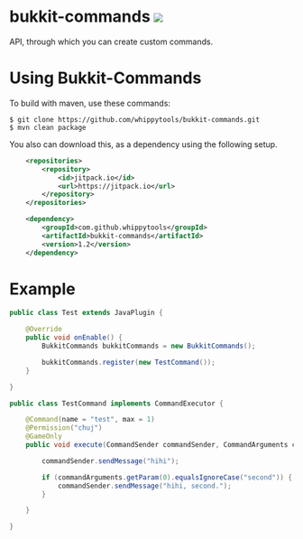 # bukkit-commands [![](https://jitpack.io/v/whippytools/bukkit-commands.svg)](https://jitpack.io/#whippytools/bukkit-commands)
API, through which you can create custom commands.  

# Using Bukkit-Commands
To build with maven, use these commands:
```shell
$ git clone https://github.com/whippytools/bukkit-commands.git
$ mvn clean package
```

You also can download this, as a dependency using the following setup.
```xml
	<repositories>
		<repository>
		    <id>jitpack.io</id>
		    <url>https://jitpack.io</url>
		</repository>
	</repositories>
```

```xml
	<dependency>
	    <groupId>com.github.whippytools</groupId>
	    <artifactId>bukkit-commands</artifactId>
	    <version>1.2</version>
	</dependency>
```

# Example
```java
public class Test extends JavaPlugin {

    @Override
    public void onEnable() {
        BukkitCommands bukkitCommands = new BukkitCommands();

        bukkitCommands.register(new TestCommand());
    }

}
```

```java
public class TestCommand implements CommandExecutor {

    @Command(name = "test", max = 1)
    @Permission("chuj")
    @GameOnly
    public void execute(CommandSender commandSender, CommandArguments commandArguments) {

        commandSender.sendMessage("hihi");

        if (commandArguments.getParam(0).equalsIgnoreCase("second")) {
            commandSender.sendMessage("hihi, second.");
        }

    }

}
```


